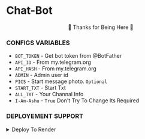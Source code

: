# Chat-Bot




<p align="center">🩵 Thanks for Being Here 🩵</p>


### CONFIGS VARIABLES

* `BOT_TOKEN`  - Get bot token from @BotFather
* `API_ID` - From my.telegram.org
* `API_HASH` - From my.telegram.org
* `ADMIN` - Admin user id
* `PICS` - Start message photo. `Optional`
* `START_TXT` - Start Txt
* `ALL_TXT` - Your Channal Info
* `I-Am-Ashu` - `True` Don't Try To Change Its Required



### DEPLOYEMENT SUPPORT

<details><summary>Deploy To Render </summary> 
<a href="https://graph.org/file/3c0171b4d2d72a2018a18.jpg"><img src="https://img.shields.io/badge/Watch%20Tutorial%20On%20YouTube-red.svg?logo=Youtube"></a>                     

[![Deploy to Render](https://render.com/images/deploy-to-render-button.svg)]([https://render.com/deploy?repo=https://github.com/AshutoshGoswami24/Chat-Bot])
<details><summary>Deploy To Koyeb</summary>
             
<a href="https://render.com/deploy?repo=https://github.com/AshutoshGoswami24/Chat-Bot">
  <img src="https://render.com/images/deploy-to-render-button.svg" alt="Deploy">
</a>
</p>
</details>

<details><summary>Deploy To Heroku</summary>
<p>
<br>
<a href="https://heroku.com/deploy?template=https://github.com/AshutoshGoswami24/Chat-Bot">
  <img src="https://www.herokucdn.com/deploy/button.svg" alt="Deploy">
</a>
</p>
</details>





### FEATURES
 - ʜᴀs ᴀ ᴄᴜsᴛᴏᴍ sᴛᴀʀᴛ-ᴜᴘ ᴘɪᴄ.
 - ᴅᴇᴘʟᴏʏ ᴛᴏ ᴋᴏʏᴇʙ + ʜᴇʀᴏᴋᴜ + ʀᴀɪʟᴡᴀʏ.
 - ᴅᴇᴠᴇʟᴏᴘᴇʀ sᴇʀᴠɪᴄᴇ 𝟸𝟺x𝟽. 🔥
 - ɢʀᴏᴜᴘ ᴄʜᴀᴛ ᴡᴏʀᴋɪɴɢ



### ALL COMMANDS

```
start - ʀᴜɴ ʙᴏᴛ
all - ᴛᴏ ᴄʜᴇᴄᴋ ᴍʏ ᴀʟʟ ᴄʜᴀɴɴᴀʟ
st - ᴛᴏ ᴄʜᴀᴄᴋ sʏsᴛᴏᴍ ɪɴғᴏ [ᴏɴʟʏ ғᴏʀ ᴀᴅᴍɪɴ]
```



### ❤️ RESPECTING ❤️
- [Ashu](https://github.com/AshutoshGoswami24)
- [PandaWep](https://github.com/PandaWep)

### 😍 BOTS CHANNEL 😍
- [PandaWep](https://t.me/PandaWep)
